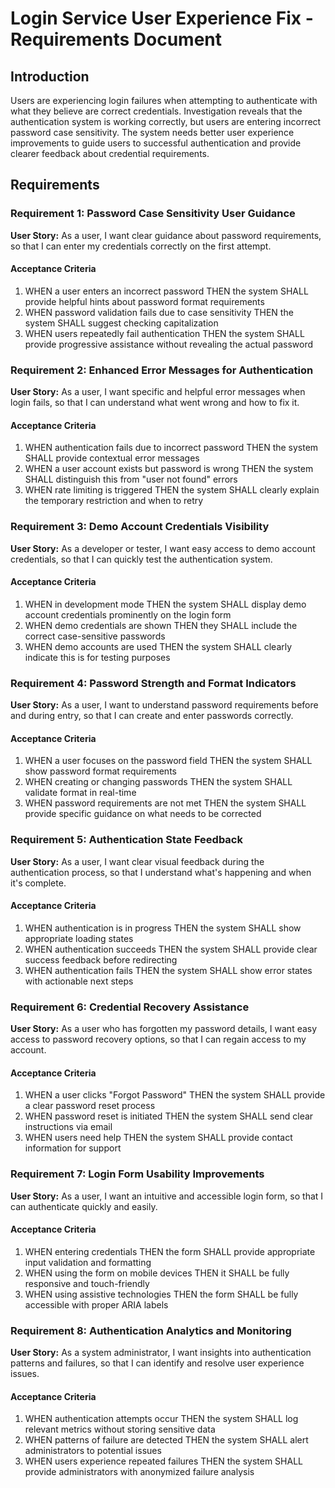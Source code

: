 # Login Service User Experience Fix - Requirements Document

## Introduction

Users are experiencing login failures when attempting to authenticate with what they believe are correct credentials. Investigation reveals that the authentication system is working correctly, but users are entering incorrect password case sensitivity. The system needs better user experience improvements to guide users to successful authentication and provide clearer feedback about credential requirements.

## Requirements

### Requirement 1: Password Case Sensitivity User Guidance

**User Story:** As a user, I want clear guidance about password requirements, so that I can enter my credentials correctly on the first attempt.

#### Acceptance Criteria

1. WHEN a user enters an incorrect password THEN the system SHALL provide helpful hints about password format requirements
2. WHEN password validation fails due to case sensitivity THEN the system SHALL suggest checking capitalization
3. WHEN users repeatedly fail authentication THEN the system SHALL provide progressive assistance without revealing the actual password

### Requirement 2: Enhanced Error Messages for Authentication

**User Story:** As a user, I want specific and helpful error messages when login fails, so that I can understand what went wrong and how to fix it.

#### Acceptance Criteria

1. WHEN authentication fails due to incorrect password THEN the system SHALL provide contextual error messages
2. WHEN a user account exists but password is wrong THEN the system SHALL distinguish this from "user not found" errors
3. WHEN rate limiting is triggered THEN the system SHALL clearly explain the temporary restriction and when to retry

### Requirement 3: Demo Account Credentials Visibility

**User Story:** As a developer or tester, I want easy access to demo account credentials, so that I can quickly test the authentication system.

#### Acceptance Criteria

1. WHEN in development mode THEN the system SHALL display demo account credentials prominently on the login form
2. WHEN demo credentials are shown THEN they SHALL include the correct case-sensitive passwords
3. WHEN demo accounts are used THEN the system SHALL clearly indicate this is for testing purposes

### Requirement 4: Password Strength and Format Indicators

**User Story:** As a user, I want to understand password requirements before and during entry, so that I can create and enter passwords correctly.

#### Acceptance Criteria

1. WHEN a user focuses on the password field THEN the system SHALL show password format requirements
2. WHEN creating or changing passwords THEN the system SHALL validate format in real-time
3. WHEN password requirements are not met THEN the system SHALL provide specific guidance on what needs to be corrected

### Requirement 5: Authentication State Feedback

**User Story:** As a user, I want clear visual feedback during the authentication process, so that I understand what's happening and when it's complete.

#### Acceptance Criteria

1. WHEN authentication is in progress THEN the system SHALL show appropriate loading states
2. WHEN authentication succeeds THEN the system SHALL provide clear success feedback before redirecting
3. WHEN authentication fails THEN the system SHALL show error states with actionable next steps

### Requirement 6: Credential Recovery Assistance

**User Story:** As a user who has forgotten my password details, I want easy access to password recovery options, so that I can regain access to my account.

#### Acceptance Criteria

1. WHEN a user clicks "Forgot Password" THEN the system SHALL provide a clear password reset process
2. WHEN password reset is initiated THEN the system SHALL send clear instructions via email
3. WHEN users need help THEN the system SHALL provide contact information for support

### Requirement 7: Login Form Usability Improvements

**User Story:** As a user, I want an intuitive and accessible login form, so that I can authenticate quickly and easily.

#### Acceptance Criteria

1. WHEN entering credentials THEN the form SHALL provide appropriate input validation and formatting
2. WHEN using the form on mobile devices THEN it SHALL be fully responsive and touch-friendly
3. WHEN using assistive technologies THEN the form SHALL be fully accessible with proper ARIA labels

### Requirement 8: Authentication Analytics and Monitoring

**User Story:** As a system administrator, I want insights into authentication patterns and failures, so that I can identify and resolve user experience issues.

#### Acceptance Criteria

1. WHEN authentication attempts occur THEN the system SHALL log relevant metrics without storing sensitive data
2. WHEN patterns of failure are detected THEN the system SHALL alert administrators to potential issues
3. WHEN users experience repeated failures THEN the system SHALL provide administrators with anonymized failure analysis